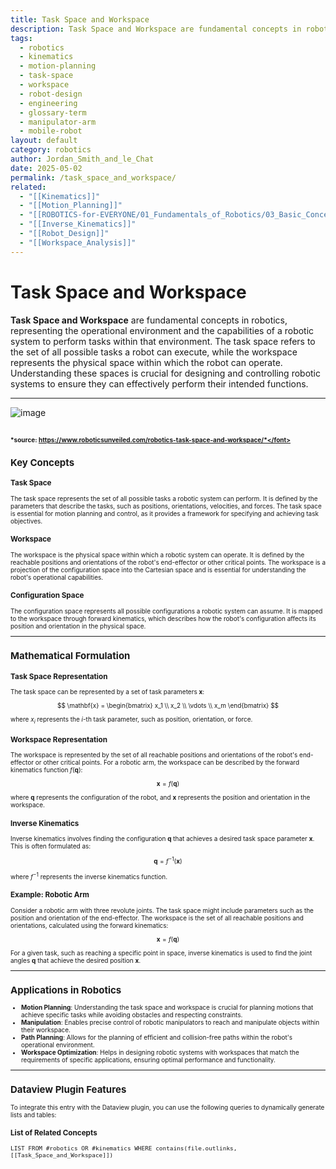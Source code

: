 ```yaml
---
title: Task Space and Workspace
description: Task Space and Workspace are fundamental concepts in robotics, representing the operational environment and the capabilities of a robotic system to perform tasks within that environment.
tags:
  - robotics
  - kinematics
  - motion-planning
  - task-space
  - workspace
  - robot-design
  - engineering
  - glossary-term
  - manipulator-arm
  - mobile-robot
layout: default
category: robotics
author: Jordan_Smith_and_le_Chat
date: 2025-05-02
permalink: /task_space_and_workspace/
related:
  - "[[Kinematics]]"
  - "[[Motion_Planning]]"
  - "[[ROBOTICS-for-EVERYONE/01_Fundamentals_of_Robotics/03_Basic_Concepts_and_Terminology/01_Core_Concepts/Configuration_Space]]"
  - "[[Inverse_Kinematics]]"
  - "[[Robot_Design]]"
  - "[[Workspace_Analysis]]"
---
```


# Task Space and Workspace

**Task Space and Workspace** are fundamental concepts in robotics, representing the operational environment and the capabilities of a robotic system to perform tasks within that environment. The task space refers to the set of all possible tasks a robot can execute, while the workspace represents the physical space within which the robot can operate. Understanding these spaces is crucial for designing and controlling robotic systems to ensure they can effectively perform their intended functions.

---
![image](https://github.com/user-attachments/assets/b0aa943a-09e9-4f1e-9777-6ccfc181e9dd)


<font size=1>*source: https://www.roboticsunveiled.com/robotics-task-space-and-workspace/*</font>
---

## Key Concepts

### Task Space

The task space represents the set of all possible tasks a robotic system can perform. It is defined by the parameters that describe the tasks, such as positions, orientations, velocities, and forces. The task space is essential for motion planning and control, as it provides a framework for specifying and achieving task objectives.

### Workspace

The workspace is the physical space within which a robotic system can operate. It is defined by the reachable positions and orientations of the robot's end-effector or other critical points. The workspace is a projection of the configuration space into the Cartesian space and is essential for understanding the robot's operational capabilities.

### Configuration Space

The configuration space represents all possible configurations a robotic system can assume. It is mapped to the workspace through forward kinematics, which describes how the robot's configuration affects its position and orientation in the physical space.

---

## Mathematical Formulation

### Task Space Representation

The task space can be represented by a set of task parameters $\mathbf{x}$:

$$
\mathbf{x} = \begin{bmatrix} x_1 \\ x_2 \\ \vdots \\ x_m \end{bmatrix}
$$

where $x_i$ represents the $i$-th task parameter, such as position, orientation, or force.

### Workspace Representation

The workspace is represented by the set of all reachable positions and orientations of the robot's end-effector or other critical points. For a robotic arm, the workspace can be described by the forward kinematics function $f(\mathbf{q})$:

$$
\mathbf{x} = f(\mathbf{q})
$$

where $\mathbf{q}$ represents the configuration of the robot, and $\mathbf{x}$ represents the position and orientation in the workspace.

### Inverse Kinematics

Inverse kinematics involves finding the configuration $\mathbf{q}$ that achieves a desired task space parameter $\mathbf{x}$. This is often formulated as:

$$
\mathbf{q} = f^{-1}(\mathbf{x})
$$

where $f^{-1}$ represents the inverse kinematics function.

### Example: Robotic Arm

Consider a robotic arm with three revolute joints. The task space might include parameters such as the position and orientation of the end-effector. The workspace is the set of all reachable positions and orientations, calculated using the forward kinematics:

$$
\mathbf{x} = f(\mathbf{q})
$$

For a given task, such as reaching a specific point in space, inverse kinematics is used to find the joint angles $\mathbf{q}$ that achieve the desired position $\mathbf{x}$.

---

## Applications in Robotics

- **Motion Planning**: Understanding the task space and workspace is crucial for planning motions that achieve specific tasks while avoiding obstacles and respecting constraints.
- **Manipulation**: Enables precise control of robotic manipulators to reach and manipulate objects within their workspace.
- **Path Planning**: Allows for the planning of efficient and collision-free paths within the robot's operational environment.
- **Workspace Optimization**: Helps in designing robotic systems with workspaces that match the requirements of specific applications, ensuring optimal performance and functionality.

---

## Dataview Plugin Features

To integrate this entry with the Dataview plugin, you can use the following queries to dynamically generate lists and tables:

### List of Related Concepts

```dataview
LIST FROM #robotics OR #kinematics WHERE contains(file.outlinks, [[Task_Space_and_Workspace]])

